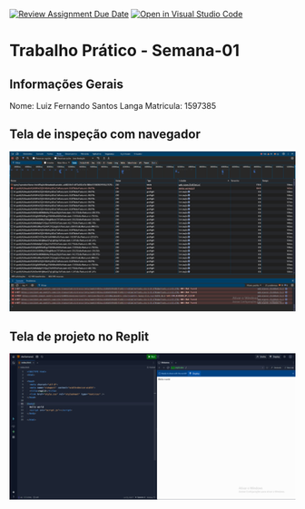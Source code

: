 [![Review Assignment Due Date](https://classroom.github.com/assets/deadline-readme-button-22041afd0340ce965d47ae6ef1cefeee28c7c493a6346c4f15d667ab976d596c.svg)](https://classroom.github.com/a/fWV9gbnp)
[![Open in Visual Studio Code](https://classroom.github.com/assets/open-in-vscode-2e0aaae1b6195c2367325f4f02e2d04e9abb55f0b24a779b69b11b9e10269abc.svg)](https://classroom.github.com/online_ide?assignment_repo_id=18297603&assignment_repo_type=AssignmentRepo)
# Trabalho Prático - Semana-01

## Informações Gerais
Nome: Luiz Fernando Santos Langa
Matricula: 1597385

## Tela de inspeção com navegador
![alt text](printNavegador.PNG)

## Tela de projeto no Replit
![alt text](printReplit.PNG)